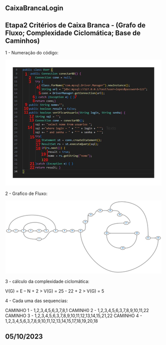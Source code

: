## CaixaBrancaLogin
## Etapa2  Critérios de Caixa Branca - (Grafo de Fluxo; Complexidade Ciclomática; Base de Caminhos)
1 - Numeração do código:

<img src="codigo.jpg">

2 - Grafico de Fluxo:

<img src="jason1.jpg">

3 - cálculo da complexidade ciclomática: 

V(G) = E – N + 2 > V(G) = 25 - 22 + 2 > V(G) = 5

4 - Cada uma das sequencias:

CAMINHO 1 - 1,2,3,4,5,6,3,7,8,1
CAMINH0 2 - 1,2,3,4,5,6,3,7,8,9,10,11,22
CAMINHO 3 - 1,2,3,4,5,6,3,7,8,9,10,11,12,13,14,15,21,22
CAMINHO 4 - 1,2,3,4,5,6,3,7,8,9,10,11,12,13,14,15,17,18,19,20,18

## 05/10/2023
